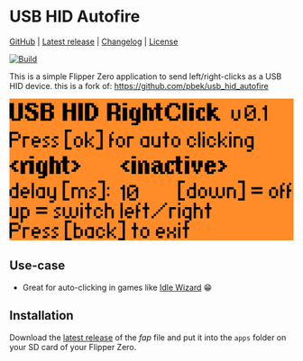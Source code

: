 # USB HID Autofire

[GitHub]([https://github.com/pbek/usb_hid_autofire](https://github.com/hackerman103020/usb_hid_left-right_autoclicker)) |
[Latest release]([https://github.com/pbek/usb_hid_autofire/releases/latest](https://flipc.org/hackerman103020/usb_hid_left-right_autoclicker)) |
[Changelog](CHANGELOG.md) |
[License](LICENSE)

[![Build](https://github.com/pbek/usb_hid_autofire/actions/workflows/build-test.yml/badge.svg)](https://github.com/pbek/usb_hid_autofire/actions/workflows/build-test.yml)

This is a simple Flipper Zero application to send left/right-clicks as a USB HID device.
this is a fork of: https://github.com/pbek/usb_hid_autofire

![Screenshot](screenshot.png)

## Use-case

- Great for auto-clicking in games like [Idle Wizard](https://store.steampowered.com/app/992070/Idle_Wizard/) 😁

## Installation

Download the [latest release](https://flipc.org/hackerman103020/usb_hid_left-right_autoclicker)
of the *fap* file and put it into the `apps` folder on your SD card of your Flipper Zero. 
